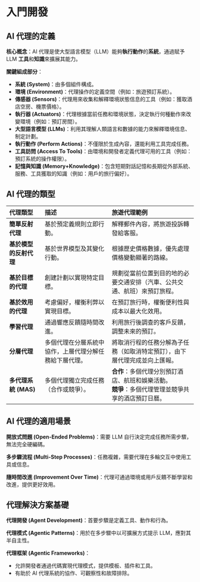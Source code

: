 # 入門開發

## AI 代理的定義
**核心概念**：AI 代理是使大型語言模型（LLM）能夠**執行動作**的**系統**，通過賦予 LLM **工具**和**知識**來擴展其能力。

**關鍵組成部分**：
*   **系統 (System)**：由多個組件構成。
*   **環境 (Environment)**：代理操作的定義空間（例如：旅遊預訂系統）。
*   **傳感器 (Sensors)**：代理用來收集和解釋環境狀態信息的工具（例如：獲取酒店空房、機票價格）。
*   **執行器 (Actuators)**：代理根據當前任務和環境狀態，決定執行何種動作來改變環境（例如：預訂房間）。
*   **大型語言模型 (LLMs)**：利用其理解人類語言和數據的能力來解釋環境信息、制定計劃。
*   **執行動作 (Perform Actions)**：不僅限於生成內容，還能利用工具完成任務。
*   **工具訪問 (Access To Tools)**：由環境和開發者定義代理可用的工具（例如：預訂系統的操作權限）。
*   **記憶與知識 (Memory+Knowledge)**：包含短期對話記憶和長期從外部系統、服務、工具獲取的知識（例如：用戶的旅行偏好）。

## AI 代理的類型
| 代理類型                 | 描述                                                         | 旅遊代理範例                                                                 |
| :----------------------- | :----------------------------------------------------------- | :--------------------------------------------------------------------------- |
| **簡單反射代理**         | 基於預定義規則立即行動。                                     | 解釋郵件內容，將旅遊投訴轉發給客服。                                           |
| **基於模型的反射代理**   | 基於世界模型及其變化行動。                                   | 根據歷史價格數據，優先處理價格變動顯著的路線。                                 |
| **基於目標的代理**       | 創建計劃以實現特定目標。                                     | 規劃從當前位置到目的地的必要交通安排（汽車、公共交通、航班）來預訂旅程。       |
| **基於效用的代理**       | 考慮偏好，權衡利弊以實現目標。                               | 在預訂旅行時，權衡便利性與成本以最大化效用。                                   |
| **學習代理**             | 通過響應反饋隨時間改進。                                     | 利用旅行後調查的客戶反饋，調整未來的預訂。                                   |
| **分層代理**             | 多個代理在分層系統中協作，上層代理分解任務給下層代理。         | 將取消行程的任務分解為子任務（如取消特定預訂），由下層代理完成並向上匯報。     |
| **多代理系統 (MAS)**     | 多個代理獨立完成任務（合作或競爭）。                         | **合作**：多個代理分別預訂酒店、航班和娛樂活動。<br>**競爭**：多個代理管理並競爭共享的酒店預訂日曆。 |

## AI 代理的適用場景
**開放式問題 (Open-Ended Problems)**：需要 LLM 自行決定完成任務所需步驟，無法完全硬編碼。

**多步驟流程 (Multi-Step Processes)**：任務複雜，需要代理在多輪交互中使用工具或信息。

**隨時間改進 (Improvement Over Time)**：代理可通過環境或用戶反饋不斷學習和改進，提供更好效用。

## 代理解決方案基礎
**代理開發 (Agent Development)**：首要步驟是定義工具、動作和行為。

**代理模式 (Agentic Patterns)**：用於在多步驟中以可擴展方式提示 LLM，應對其半自主性。

**代理框架 (Agentic Frameworks)**：
*   允許開發者通過代碼實現代理模式，提供模板、插件和工具。
*   有助於 AI 代理系統的協作、可觀察性和故障排除。